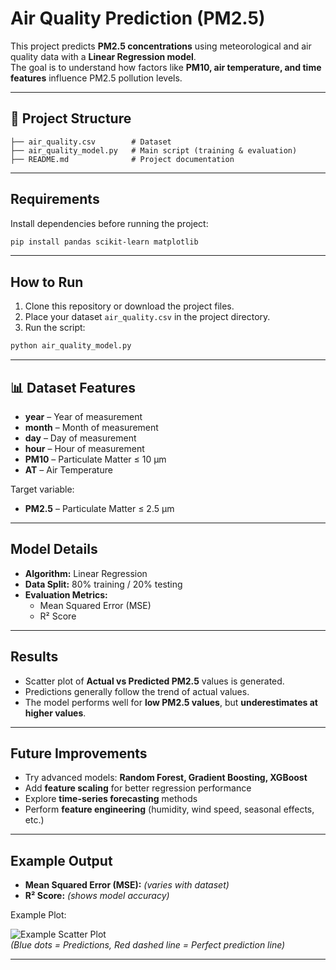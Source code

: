 # Air Quality Prediction (PM2.5)

This project predicts **PM2.5 concentrations** using meteorological and air quality data with a **Linear Regression model**.  
The goal is to understand how factors like **PM10, air temperature, and time features** influence PM2.5 pollution levels.

---

## 📂 Project Structure

```
├── air_quality.csv        # Dataset
├── air_quality_model.py   # Main script (training & evaluation)
├── README.md              # Project documentation
```

---

##  Requirements

Install dependencies before running the project:

```bash
pip install pandas scikit-learn matplotlib
```

---

## How to Run

1. Clone this repository or download the project files.  
2. Place your dataset `air_quality.csv` in the project directory.  
3. Run the script:

```bash
python air_quality_model.py
```

---

## 📊 Dataset Features

- **year** – Year of measurement  
- **month** – Month of measurement  
- **day** – Day of measurement  
- **hour** – Hour of measurement  
- **PM10** – Particulate Matter ≤ 10 µm  
- **AT** – Air Temperature  

Target variable:  
- **PM2.5** – Particulate Matter ≤ 2.5 µm  

---

##  Model Details

- **Algorithm:** Linear Regression  
- **Data Split:** 80% training / 20% testing  
- **Evaluation Metrics:**  
  - Mean Squared Error (MSE)  
  - R² Score  

---

## Results

- Scatter plot of **Actual vs Predicted PM2.5** values is generated.  
- Predictions generally follow the trend of actual values.  
- The model performs well for **low PM2.5 values**, but **underestimates at higher values**.  

---

## Future Improvements

- Try advanced models: **Random Forest, Gradient Boosting, XGBoost**  
- Add **feature scaling** for better regression performance  
- Explore **time-series forecasting** methods  
- Perform **feature engineering** (humidity, wind speed, seasonal effects, etc.)  

---

## Example Output

- **Mean Squared Error (MSE):** *(varies with dataset)*  
- **R² Score:** *(shows model accuracy)*  

Example Plot:  

![Example Scatter Plot](example_output.png)  
*(Blue dots = Predictions, Red dashed line = Perfect prediction line)*  

---

 

